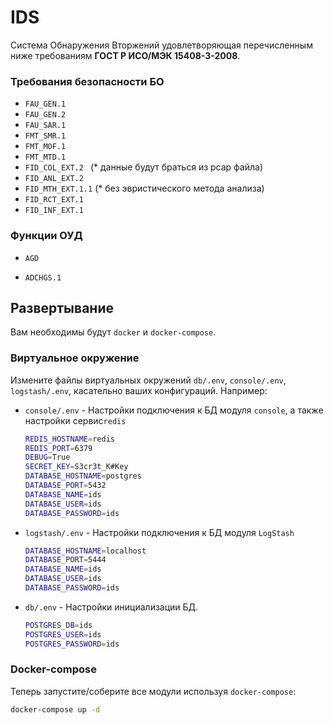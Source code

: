 # IDS

Система Обнаружения Вторжений удовлетворяющая перечисленным ниже требованиям **ГОСТ Р ИСО/МЭК 15408-3-2008**.

### Требования безопасности БО

- `FAU_GEN.1`
- `FAU_GEN.2`
- `FAU_SAR.1`
- `FMT_SMR.1`
- `FMT_MOF.1`
- `FMT_MTD.1`
- `FID_COL_EXT.2 ` (* данные будут браться из pcap файла)
- `FID_ANL_EXT.2`
- `FID_MTH_EXT.1.1` (* без эвристического метода анализа)
- `FID_RCT_EXT.1`
- `FID_INF_EXT.1`

### Функции ОУД

- `AGD`

- `ADCHGS.1`


## Развертывание

Вам необходимы будут `docker` и `docker-compose`.

### Виртуальное окружение

Измените файлы виртуальных окружений `db/.env`, `console/.env`, `logstash/.env`,  касательно ваших конфигураций. Например:

- `console/.env` - Настройки подключения к БД модуля `console`, а также настройки сервис`redis`

  ```bash
  REDIS_HOSTNAME=redis
  REDIS_PORT=6379
  DEBUG=True
  SECRET_KEY=S3cr3t_K#Key
  DATABASE_HOSTNAME=postgres
  DATABASE_PORT=5432
  DATABASE_NAME=ids
  DATABASE_USER=ids
  DATABASE_PASSWORD=ids
  ```

  

- `logstash/.env` - Настройки подключения к БД модуля `LogStash` 

  ```bash
  DATABASE_HOSTNAME=localhost
  DATABASE_PORT=5444
  DATABASE_NAME=ids
  DATABASE_USER=ids
  DATABASE_PASSWORD=ids
  ```

  

- `db/.env` - Настройки инициализации БД.

  ```bash
  POSTGRES_DB=ids
  POSTGRES_USER=ids
  POSTGRES_PASSWORD=ids
  ```



### Docker-compose

Теперь запустите/соберите все модули используя `docker-compose`:

```bash
docker-compose up -d
```



